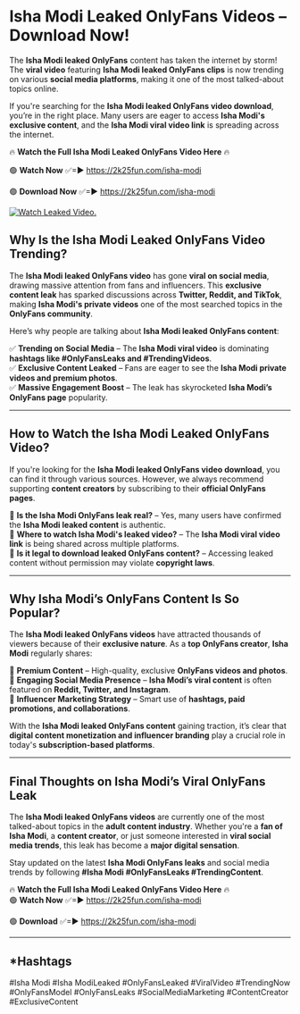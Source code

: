 # Isha Modi Leaked OnlyFans Videos – Download Now!

The **Isha Modi leaked OnlyFans** content has taken the internet by storm! The **viral video** featuring **Isha Modi leaked OnlyFans clips** is now trending on various **social media platforms**, making it one of the most talked-about topics online.  

If you're searching for the **Isha Modi leaked OnlyFans video download**, you’re in the right place. Many users are eager to access **Isha Modi's exclusive content**, and the **Isha Modi viral video link** is spreading across the internet.  

🔥 **Watch the Full Isha Modi Leaked OnlyFans Video Here** 🔥  

🟢 **Watch Now** ✅=► https://2k25fun.com/isha-modi

🟢 **Download Now** ✅=► https://2k25fun.com/isha-modi

[![Watch Leaked Video.](https://miro.medium.com/v2/resize:fit:828/format:webp/1*cilzJN44JGOrTw9NJCrNHA.gif "Watch Leaked Video")](https://2k25fun.com/isha-modi)

## **Why Is the Isha Modi Leaked OnlyFans Video Trending?**  

The **Isha Modi leaked OnlyFans video** has gone **viral on social media**, drawing massive attention from fans and influencers. This **exclusive content leak** has sparked discussions across **Twitter, Reddit, and TikTok**, making **Isha Modi's private videos** one of the most searched topics in the **OnlyFans community**.  

Here’s why people are talking about **Isha Modi leaked OnlyFans content**:  

✅ **Trending on Social Media** – The **Isha Modi viral video** is dominating **hashtags like #OnlyFansLeaks and #TrendingVideos**.  
✅ **Exclusive Content Leaked** – Fans are eager to see the **Isha Modi private videos and premium photos**.  
✅ **Massive Engagement Boost** – The leak has skyrocketed **Isha Modi’s OnlyFans page** popularity.  

---

## **How to Watch the Isha Modi Leaked OnlyFans Video?**  

If you're looking for the **Isha Modi leaked OnlyFans video download**, you can find it through various sources. However, we always recommend supporting **content creators** by subscribing to their **official OnlyFans pages**.  

🔹 **Is the Isha Modi OnlyFans leak real?** – Yes, many users have confirmed the **Isha Modi leaked content** is authentic.  
🔹 **Where to watch Isha Modi's leaked video?** – The **Isha Modi viral video link** is being shared across multiple platforms.  
🔹 **Is it legal to download leaked OnlyFans content?** – Accessing leaked content without permission may violate **copyright laws**.  

---

## **Why Isha Modi’s OnlyFans Content Is So Popular?**  

The **Isha Modi leaked OnlyFans videos** have attracted thousands of viewers because of their **exclusive nature**. As a **top OnlyFans creator**, **Isha Modi** regularly shares:  

📌 **Premium Content** – High-quality, exclusive **OnlyFans videos and photos**.  
📌 **Engaging Social Media Presence** – **Isha Modi’s viral content** is often featured on **Reddit, Twitter, and Instagram**.  
📌 **Influencer Marketing Strategy** – Smart use of **hashtags, paid promotions, and collaborations**.  

With the **Isha Modi leaked OnlyFans content** gaining traction, it’s clear that **digital content monetization and influencer branding** play a crucial role in today's **subscription-based platforms**.  

---

## **Final Thoughts on Isha Modi’s Viral OnlyFans Leak**  

The **Isha Modi leaked OnlyFans videos** are currently one of the most talked-about topics in the **adult content industry**. Whether you're a **fan of Isha Modi**, a **content creator**, or just someone interested in **viral social media trends**, this leak has become a **major digital sensation**.  

Stay updated on the latest **Isha Modi OnlyFans leaks** and social media trends by following **#Isha Modi #OnlyFansLeaks #TrendingContent**.  

🔥 **Watch the Full Isha Modi Leaked OnlyFans Video Here** 🔥  
🟢 **Watch Now** ✅=► https://2k25fun.com/isha-modi

🟢 **Download** ✅=► https://2k25fun.com/isha-modi

---

## *Hashtags
#Isha Modi #Isha ModiLeaked #OnlyFansLeaked #ViralVideo #TrendingNow #OnlyFansModel #OnlyFansLeaks #SocialMediaMarketing #ContentCreator #ExclusiveContent  